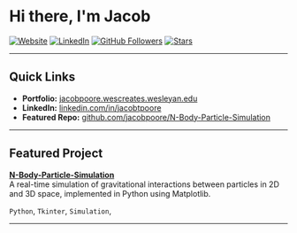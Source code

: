 # Hi there, I'm Jacob 

[![Website](https://img.shields.io/badge/Website-Visit-informational?style=flat&logo=google-chrome&color=2bbc8a)](https://jacobpoore.wescreates.wesleyan.edu/)
[![LinkedIn](https://img.shields.io/badge/LinkedIn-Connect-blue?style=flat&logo=linkedin)](https://linkedin.com/in/jacobtpoore)
[![GitHub Followers](https://img.shields.io/github/followers/jacobpoore?label=Follow&style=social)](https://github.com/jacobpoore)
[![Stars](https://img.shields.io/github/stars/jacobpoore?style=social)](https://github.com/jacobpoore/)

---

## Quick Links

-  **Portfolio:** [jacobpoore.wescreates.wesleyan.edu](https://jacobpoore.wescreates.wesleyan.edu/)
-  **LinkedIn:** [linkedin.com/in/jacobtpoore](https://linkedin.com/in/jacobtpoore)
-  **Featured Repo:** [github.com/jacobpoore/N-Body-Particle-Simulation](https://github.com/jacobpoore/N-Body-Particle-Simulation)
---

## Featured Project

**[N-Body-Particle-Simulation](https://github.com/jacobpoore/N-Body-Particle-Simulation)**  
A real-time simulation of gravitational interactions between particles in 2D and 3D space, implemented in Python using Matplotlib.

`Python`, `Tkinter`, `Simulation`,

---
